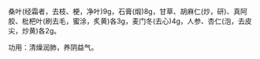 桑叶(经霜者，去枝、梗，净叶)9g，石膏(煅)8g，甘草、胡麻仁(炒，研)、真阿胶、枇杷叶(刷去毛，蜜涂，炙黄)各3g，麦门冬(去心)4g，人参、杏仁(泡，去皮尖，炒黄)各2g。


功用：清燥润肺，养阴益气。